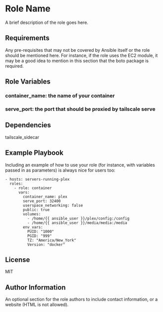 Role Name
=========

A brief description of the role goes here.

Requirements
------------

Any pre-requisites that may not be covered by Ansible itself or the role should be mentioned here. For instance, if the role uses the EC2 module, it may be a good idea to mention in this section that the boto package is required.

Role Variables
--------------

### **container_name**: the name of your container
### **serve_port**: the port that should be proxied by tailscale serve

Dependencies
------------

tailscale_sidecar

Example Playbook
----------------

Including an example of how to use your role (for instance, with variables passed in as parameters) is always nice for users too:

    - hosts: servers-running-plex
      roles:
        - role: container
          vars:
            container_name: plex
            serve_port: 32400
            userspace_networking: false
            public: true
            volumes:
              - /home/{{ ansible_user }}/plex/config:/config
              - /home/{{ ansible_user }}/media/media:/media
            env_vars:
              PUID: "1000"
              PGID: "999"
              TZ: "America/New_York"
              Version: "docker"
          

License
-------

MIT

Author Information
------------------

An optional section for the role authors to include contact information, or a website (HTML is not allowed).
